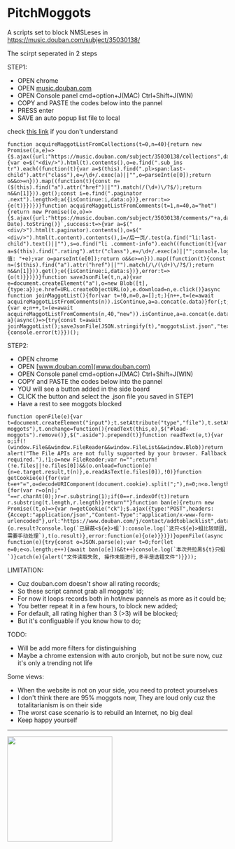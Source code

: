 # PitchMoggots
A scripts set to block NMSLeses in https://music.douban.com/subject/35030138/

The scirpt seperated in 2 steps


STEP1:
  - OPEN chrome 
  - OPEN [music.douban.com](music.douban.com)
  - OPEN Console panel cmd+option+J(MAC) Ctrl+Shift+J(WIN)
  - COPY and PASTE the codes below into the pannel
  - PRESS enter
  - SAVE an auto popup list file to local

check [this link](https://github.com/CN-Chrome-DevTools/CN-Chrome-DevTools/blob/master/md/Reference/shortcuts.md) if you don't understand

```
function acquireMaggotListFromCollections(t=0,n=40){return new Promise((a,e)=>{$.ajax({url:"https://music.douban.com/subject/35030138/collections",data:"start="+t,success:t=>{var e=$("<div/>").html(t).contents(),o=e.find(".sub_ins tr").each((function(t){var a=$(this).find(".pl>span:last-child").attr("class"),e=/\d+/.exec(a)||"",o=parseInt(e[0]);return o&&o>=n})).map((function(t){const n=($(this).find("a").attr("href")||"").match(/(\d+)\/?$/);return n&&n[1]})).get();const i=e.find(".paginator .next").length>0;a({isContinue:i,data:o})},error:t=>{e(t)}})})}function acquireMaggotListFromComments(t=1,n=40,a="hot"){return new Promise((e,o)=>{$.ajax({url:"https://music.douban.com/subject/35030138/comments/"+a,data:`p=${t}&_=${(new Date).toString()}`,success:t=>{var a=$("<div/>").html(t.paginator).contents(),o=$("<div/>").html(t.content).contents(),i=/后一页/.test(a.find("li:last-child").text()||""),s=o.find("li .comment-info").each((function(t){var a=$(this).find(".rating").attr("class"),e=/\d+/.exec(a)||"";console.log("分值: "+e);var o=parseInt(e[0]);return o&&o>=n})).map((function(t){const n=($(this).find("a").attr("href")||"").match(/\/(\d+)\/?$/);return n&&n[1]})).get();e({isContinue:i,data:s})},error:t=>{o(t)}})})}function saveJsonFile(t,n,a){var e=document.createElement("a"),o=new Blob([t],{type:a});e.href=URL.createObjectURL(o),e.download=n,e.click()}async function joinMaggotList(){for(var t=!0,n=0,a=[];t;){n++,t=(e=await acquireMaggotListFromComments(n)).isContinue,a=a.concat(e.data)}for(;t;){var e;n++,t=(e=await acquireMaggotListFromComments(n,40,"new")).isContinue,a=a.concat(e.data)}return a}(async()=>{try{const t=await joinMaggotList();saveJsonFile(JSON.stringify(t),"moggotsList.json","text/plain")}catch(t){console.error(t)}})();

```


STEP2:
  - OPEN chrome 
  - OPEN [www.douban.com](www.douban.com)
  - OPEN Console panel cmd+option+J(MAC) Ctrl+Shift+J(WIN)
  - COPY and PASTE the codes below into the pannel
  - YOU will see a button added in the side board
  - CLICK the button and select the .json file you saved in STEP1
  - Have a rest to see moggots blocked

```
function openFile(e){var t=document.createElement("input");t.setAttribute("type","file"),t.setAttribute("id","load-moggots"),t.onchange=function(){readText(this,e),$("#load-moggots").remove()},$(".aside").prepend(t)}function readText(e,t){var o;if(!(window.File&&window.FileReader&&window.FileList&&window.Blob))return alert("The File APIs are not fully supported by your browser. Fallback required."),!1;o=new FileReader;var n="";return!(!e.files||!e.files[0])&&(o.onload=function(e){n=e.target.result,t(n)},o.readAsText(e.files[0]),!0)}function getCookie(e){for(var t=e+"=",o=decodeURIComponent(document.cookie).split(";"),n=0;n<o.length;n++){for(var r=o[n];" "==r.charAt(0);)r=r.substring(1);if(0==r.indexOf(t))return r.substring(t.length,r.length)}return""}function ban(e){return new Promise((t,o)=>{var n=getCookie("ck");$.ajax({type:"POST",headers:{Accept:"application/json","Content-Type":"application/x-www-form-urlencoded"},url:"https://www.douban.com/j/contact/addtoblacklist",data:`people=${e}&ck=${n}`,success:function(o){o.result?console.log(`已屏蔽<${e}>蛆`):console.log(`这只<${e}>蛆比较顽固,需要手动处理`),t(o.result)},error:function(e){o(e)}})})}openFile((async function(e){try{const o=JSON.parse(e);var t=0;for(let e=0;e<o.length;e++){await ban(o[e])&&t++}console.log(`本次共拉黑${t}只蛆`)}catch(e){alert("文件读取失败, 操作未能进行,多半是选错文件")}}));
```


LIMITATION: 

- Cuz douban.com doesn't show all rating records;
- So these script cannot grab all moggots' id;
- For now it loops records both in hot/new pannels as more as it could be;
- You better repeat it in a few hours, to block new added;
- For default, all rating higher than 3 (>3) will be blocked;
- But it's configuable if you know how to do;


TODO:
- Will be add more filters for distinguishing
- Maybe a chrome extension with auto cronjob, but not be sure now, cuz it's only a trending not life

Some views:
- When the website is not on your side, you need to protect yourselves
- I don't think there are 95% moggots now, They are loud only cuz the totalitarianism is on their side
- The worst case scenario is to rebuild an Internet, no big deal
- Keep happy yourself
 




--------

<a href="https://www.patreon.com/user/TakehisaYumeji">
  <img src="https://www.buymeacoffee.com/assets/img/logo-bmc.svg" align="left" width="240" >
</a>

